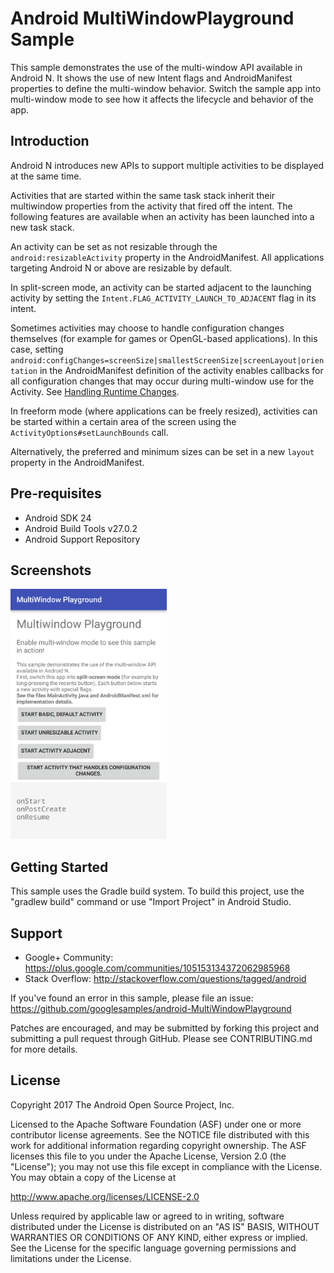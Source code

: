 
Android MultiWindowPlayground Sample
===================================

This sample demonstrates the use of the multi-window API available
in Android N. It shows the use of new Intent flags and
AndroidManifest properties to define the multi-window behavior.
Switch the sample app into multi-window mode to see how it affects
the lifecycle and behavior of the app.

Introduction
------------

Android N introduces new APIs to support multiple activities
to be displayed at the same time.

Activities that are started within the same task stack
inherit their multiwindow properties from the activity that fired
off the intent. The following features are available when an activity
has been launched into a new task stack.

An activity can be set as not resizable through the
`android:resizableActivity` property in the AndroidManifest. All
applications targeting Android N or above are resizable by default.

In split-screen mode, an activity can be started adjacent to the
launching activity by setting the
`Intent.FLAG_ACTIVITY_LAUNCH_TO_ADJACENT` flag in its intent.

Sometimes activities may choose to handle configuration changes
themselves (for example for games or OpenGL-based applications). In this
case, setting
`android:configChanges=screenSize|smallestScreenSize|screenLayout|orientation`
in the AndroidManifest definition of the activity enables callbacks for
all configuration changes that may occur during multi-window use for the
Activity. See [Handling Runtime Changes][1].

In freeform mode (where applications can be freely resized), activities
can be started within a certain area of the screen using the
`ActivityOptions#setLaunchBounds` call.

Alternatively, the preferred and minimum sizes can be set in a new
`layout` property in the AndroidManifest.


[1]: https://developer.android.com/guide/topics/resources/runtime-changes.html

Pre-requisites
--------------

- Android SDK 24
- Android Build Tools v27.0.2
- Android Support Repository

Screenshots
-------------

<img src="screenshots/main.png" height="400" alt="Screenshot"/> 

Getting Started
---------------

This sample uses the Gradle build system. To build this project, use the
"gradlew build" command or use "Import Project" in Android Studio.

Support
-------

- Google+ Community: https://plus.google.com/communities/105153134372062985968
- Stack Overflow: http://stackoverflow.com/questions/tagged/android

If you've found an error in this sample, please file an issue:
https://github.com/googlesamples/android-MultiWindowPlayground

Patches are encouraged, and may be submitted by forking this project and
submitting a pull request through GitHub. Please see CONTRIBUTING.md for more details.

License
-------

Copyright 2017 The Android Open Source Project, Inc.

Licensed to the Apache Software Foundation (ASF) under one or more contributor
license agreements.  See the NOTICE file distributed with this work for
additional information regarding copyright ownership.  The ASF licenses this
file to you under the Apache License, Version 2.0 (the "License"); you may not
use this file except in compliance with the License.  You may obtain a copy of
the License at

http://www.apache.org/licenses/LICENSE-2.0

Unless required by applicable law or agreed to in writing, software
distributed under the License is distributed on an "AS IS" BASIS, WITHOUT
WARRANTIES OR CONDITIONS OF ANY KIND, either express or implied.  See the
License for the specific language governing permissions and limitations under
the License.
